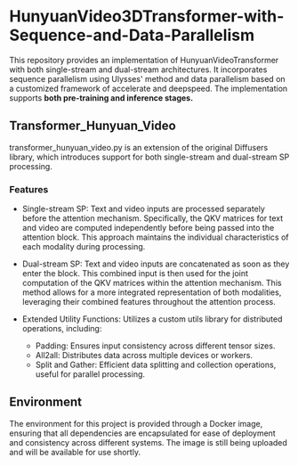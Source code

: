 # HunyuanVideo3DTransformer-with-Sequence-and-Data-Parallelism
This repository provides an implementation of HunyuanVideoTransformer with both single-stream and dual-stream architectures. It incorporates sequence parallelism using Ulysses' method and data parallelism based on a customized framework of accelerate and deepspeed. The implementation supports **both pre-training and inference stages.**



## Transformer_Hunyuan_Video
transformer_hunyuan_video.py is an extension of the original Diffusers library, which introduces support for both single-stream and dual-stream SP processing.


### Features
- Single-stream SP: Text and video inputs are processed separately before the attention mechanism. Specifically, the QKV matrices for text and video are computed independently before being passed into the attention block. This approach maintains the individual characteristics of each modality during processing.

- Dual-stream SP: Text and video inputs are concatenated as soon as they enter the block. This combined input is then used for the joint computation of the QKV matrices within the attention mechanism. This method allows for a more integrated representation of both modalities, leveraging their combined features throughout the attention process.
- Extended Utility Functions: Utilizes a custom utils library for distributed operations, including:
  -  Padding: Ensures input consistency across different tensor sizes.
  -  All2all: Distributes data across multiple devices or workers.
  -  Split and Gather: Efficient data splitting and collection operations, useful for parallel processing.


## Environment
The environment for this project is provided through a Docker image, ensuring that all dependencies are encapsulated for ease of deployment and consistency across different systems. The image is still being uploaded and will be available for use shortly.



